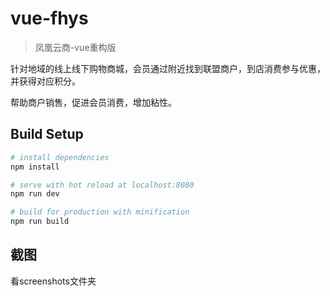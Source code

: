 # vue-fhys

> 凤凰云商-vue重构版

针对地域的线上线下购物商城，会员通过附近找到联盟商户，到店消费参与优惠，并获得对应积分。

帮助商户销售，促进会员消费，增加粘性。

## Build Setup

``` bash
# install dependencies
npm install

# serve with hot reload at localhost:8080
npm run dev

# build for production with minification
npm run build
```
## 截图
看screenshots文件夹
